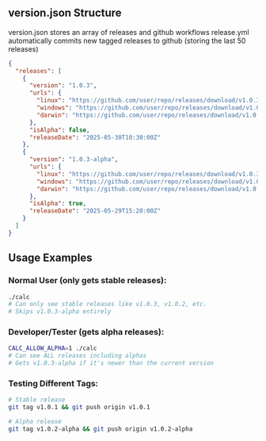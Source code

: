 
## version.json Structure

version.json stores an array of releases and github workflows release.yml automatically commits new tagged releases to github (storing the last 50 releases)

```json
{
  "releases": [
    {
      "version": "1.0.3",
      "urls": {
        "linux": "https://github.com/user/repo/releases/download/v1.0.3/calc-linux",
        "windows": "https://github.com/user/repo/releases/download/v1.0.3/calc-windows.exe",
        "darwin": "https://github.com/user/repo/releases/download/v1.0.3/calc-macos"
      },
      "isAlpha": false,
      "releaseDate": "2025-05-30T10:30:00Z"
    },
    {
      "version": "1.0.3-alpha",
      "urls": {
        "linux": "https://github.com/user/repo/releases/download/v1.0.3-alpha/calc-linux",
        "windows": "https://github.com/user/repo/releases/download/v1.0.3-alpha/calc-windows.exe",
        "darwin": "https://github.com/user/repo/releases/download/v1.0.3-alpha/calc-macos"
      },
      "isAlpha": true,
      "releaseDate": "2025-05-29T15:20:00Z"
    }
  ]
}
```

## Usage Examples

### Normal User (only gets stable releases):
```bash
./calc
# Can only see stable releases like v1.0.3, v1.0.2, etc.
# Skips v1.0.3-alpha entirely
```

### Developer/Tester (gets alpha releases):
```bash
CALC_ALLOW_ALPHA=1 ./calc
# Can see ALL releases including alphas
# Gets v1.0.3-alpha if it's newer than the current version
```

### Testing Different Tags:
```bash
# Stable release
git tag v1.0.1 && git push origin v1.0.1

# Alpha release  
git tag v1.0.2-alpha && git push origin v1.0.2-alpha
```
